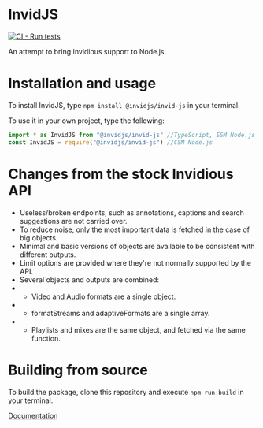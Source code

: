 # InvidJS

[![CI - Run tests](https://github.com/InvidJS/InvidJS/actions/workflows/tests.yml/badge.svg)](https://github.com/InvidJS/InvidJS/actions/workflows/tests.yml)

An attempt to bring Invidious support to Node.js.

# Installation and usage

To install InvidJS, type `npm install @invidjs/invid-js` in your terminal.

To use it in your own project, type the following:

```js
import * as InvidJS from "@invidjs/invid-js" //TypeScript, ESM Node.js
const InvidJS = require("@invidjs/invid-js") //CSM Node.js
```

# Changes from the stock Invidious API
- Useless/broken endpoints, such as annotations, captions and search suggestions are not carried over.
- To reduce noise, only the most important data is fetched in the case of big objects.
- Minimal and basic versions of objects are available to be consistent with different outputs.
- Limit options are provided where they're not normally supported by the API.
- Several objects and outputs are combined:
- - Video and Audio formats are a single object. 
- - formatStreams and adaptiveFormats are a single array.
- - Playlists and mixes are the same object, and fetched via the same function.

# Building from source
To build the package, clone this repository and execute `npm run build` in your terminal.

[Documentation](https://invidjs.github.io/docs/modules.html)